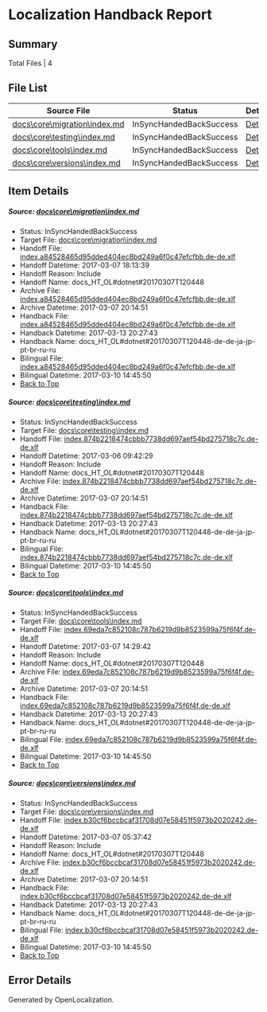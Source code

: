# <a name='report-top'></a> Localization Handback Report

## Summary
 Total Files | 4

## File List
 Source File | Status | Details 
 ----------- | ------ | ------- 
 [docs\core\migration\index.md](https://github.com/dotnet/docs/blob/f829714f545314daaa218b241008b5a2955ec589/docs/core/migration/index.md) | InSyncHandedBackSuccess | [Details](#5872201f705c07bf692d0dc7f962068632f6b54049)
 [docs\core\testing\index.md](https://github.com/dotnet/docs/blob/095ebad90e3f0b188d208d22f6f16b9552f8ea86/docs/core/testing/index.md) | InSyncHandedBackSuccess | [Details](#ca9d57a3ef3382c4957de5edb55959f1a3f13ee063)
 [docs\core\tools\index.md](https://github.com/dotnet/docs/blob/195664ae6409be02ca132900d9c513a7b412acd4/docs/core/tools/index.md) | InSyncHandedBackSuccess | [Details](#4e3137d8506342662d145481d5e9fde1d53b9ba393)
 [docs\core\versions\index.md](https://github.com/dotnet/docs/blob/519253bd6dc105afb138268c62347c29a6072fbb/docs/core/versions/index.md) | InSyncHandedBackSuccess | [Details](#7be49f3ac7a7806e631eacf5004343919654881e116)

## Item Details
##### <a name='5872201f705c07bf692d0dc7f962068632f6b54049'></a> Source: [docs\core\migration\index.md](https://github.com/dotnet/docs/blob/f829714f545314daaa218b241008b5a2955ec589/docs/core/migration/index.md)
* Status: InSyncHandedBackSuccess
* Target File: [docs\core\migration\index.md](https://github.com/dotnet/docs.de-de/blob/e4c29e288428fe1d1754f5d67b0c848a070983c7/docs/core/migration/index.md)
* Handoff File: [index.a84528465d95dded404ec8bd249a6f0c47efcfbb.de-de.xlf](https://github.com/dotnet/docs.handoff/blob/db98096b2d2e4fbbbe306bacbaeae456b1437e34/ol-handoff/dotnet/docs.de-de/master/dotnet-core/index.a84528465d95dded404ec8bd249a6f0c47efcfbb.de-de.xlf)
* Handoff Datetime: 2017-03-07 18:13:39
* Handoff Reason: Include
* Handoff Name: docs_HT_OL#dotnet#20170307T120448
* Archive File: [index.a84528465d95dded404ec8bd249a6f0c47efcfbb.de-de.xlf](https://github.com/dotnet/docs.handoff/blob/d605c39393594de4192df15d9239c66708ad89c1/ol-archive/dotnet/docs.de-de/master/dotnet-core/index.a84528465d95dded404ec8bd249a6f0c47efcfbb.de-de.xlf)
* Archive Datetime: 2017-03-07 20:14:51
* Handback File: [index.a84528465d95dded404ec8bd249a6f0c47efcfbb.de-de.xlf](https://github.com/dotnet/docs.handback/blob/14120d8b0f23e33b1a35902b4147ead7dc65e232/ol-handback/dotnet/docs.de-de/master/dotnet-core/index.a84528465d95dded404ec8bd249a6f0c47efcfbb.de-de.xlf)
* Handback Datetime: 2017-03-13 20:27:43
* Handback Name: docs_HT_OL#dotnet#20170307T120448-de-de-ja-jp-pt-br-ru-ru
* Bilingual File: [index.a84528465d95dded404ec8bd249a6f0c47efcfbb.de-de.xlf](https://github.com/dotnet/docs.handback/blob/1108f9f78260c6ae299ffe0dde7ff733de042942/ol-handback/dotnet/docs.de-de/master/dotnet-core/index.a84528465d95dded404ec8bd249a6f0c47efcfbb.de-de.xlf)
* Bilingual Datetime: 2017-03-10 14:45:50
* [Back to Top](#report-top)

##### <a name='ca9d57a3ef3382c4957de5edb55959f1a3f13ee063'></a> Source: [docs\core\testing\index.md](https://github.com/dotnet/docs/blob/095ebad90e3f0b188d208d22f6f16b9552f8ea86/docs/core/testing/index.md)
* Status: InSyncHandedBackSuccess
* Target File: [docs\core\testing\index.md](https://github.com/dotnet/docs.de-de/blob/e4c29e288428fe1d1754f5d67b0c848a070983c7/docs/core/testing/index.md)
* Handoff File: [index.874b2218474cbbb7738dd697aef54bd275718c7c.de-de.xlf](https://github.com/dotnet/docs.handoff/blob/b435cf83c47ee883848685d5d266ac4ee30422ca/ol-handoff/dotnet/docs.de-de/master/dotnet-core/index.874b2218474cbbb7738dd697aef54bd275718c7c.de-de.xlf)
* Handoff Datetime: 2017-03-06 09:42:29
* Handoff Reason: Include
* Handoff Name: docs_HT_OL#dotnet#20170307T120448
* Archive File: [index.874b2218474cbbb7738dd697aef54bd275718c7c.de-de.xlf](https://github.com/dotnet/docs.handoff/blob/d605c39393594de4192df15d9239c66708ad89c1/ol-archive/dotnet/docs.de-de/master/dotnet-core/index.874b2218474cbbb7738dd697aef54bd275718c7c.de-de.xlf)
* Archive Datetime: 2017-03-07 20:14:51
* Handback File: [index.874b2218474cbbb7738dd697aef54bd275718c7c.de-de.xlf](https://github.com/dotnet/docs.handback/blob/14120d8b0f23e33b1a35902b4147ead7dc65e232/ol-handback/dotnet/docs.de-de/master/dotnet-core/index.874b2218474cbbb7738dd697aef54bd275718c7c.de-de.xlf)
* Handback Datetime: 2017-03-13 20:27:43
* Handback Name: docs_HT_OL#dotnet#20170307T120448-de-de-ja-jp-pt-br-ru-ru
* Bilingual File: [index.874b2218474cbbb7738dd697aef54bd275718c7c.de-de.xlf](https://github.com/dotnet/docs.handback/blob/1108f9f78260c6ae299ffe0dde7ff733de042942/ol-handback/dotnet/docs.de-de/master/dotnet-core/index.874b2218474cbbb7738dd697aef54bd275718c7c.de-de.xlf)
* Bilingual Datetime: 2017-03-10 14:45:50
* [Back to Top](#report-top)

##### <a name='4e3137d8506342662d145481d5e9fde1d53b9ba393'></a> Source: [docs\core\tools\index.md](https://github.com/dotnet/docs/blob/195664ae6409be02ca132900d9c513a7b412acd4/docs/core/tools/index.md)
* Status: InSyncHandedBackSuccess
* Target File: [docs\core\tools\index.md](https://github.com/dotnet/docs.de-de/blob/e4c29e288428fe1d1754f5d67b0c848a070983c7/docs/core/tools/index.md)
* Handoff File: [index.69eda7c852108c787b6219d9b8523599a75f6f4f.de-de.xlf](https://github.com/dotnet/docs.handoff/blob/be199e10c505c7443246ce4c8d860e558b6f9fd7/ol-handoff/dotnet/docs.de-de/master/dotnet-core/index.69eda7c852108c787b6219d9b8523599a75f6f4f.de-de.xlf)
* Handoff Datetime: 2017-03-07 14:29:42
* Handoff Reason: Include
* Handoff Name: docs_HT_OL#dotnet#20170307T120448
* Archive File: [index.69eda7c852108c787b6219d9b8523599a75f6f4f.de-de.xlf](https://github.com/dotnet/docs.handoff/blob/d605c39393594de4192df15d9239c66708ad89c1/ol-archive/dotnet/docs.de-de/master/dotnet-core/index.69eda7c852108c787b6219d9b8523599a75f6f4f.de-de.xlf)
* Archive Datetime: 2017-03-07 20:14:51
* Handback File: [index.69eda7c852108c787b6219d9b8523599a75f6f4f.de-de.xlf](https://github.com/dotnet/docs.handback/blob/14120d8b0f23e33b1a35902b4147ead7dc65e232/ol-handback/dotnet/docs.de-de/master/dotnet-core/index.69eda7c852108c787b6219d9b8523599a75f6f4f.de-de.xlf)
* Handback Datetime: 2017-03-13 20:27:43
* Handback Name: docs_HT_OL#dotnet#20170307T120448-de-de-ja-jp-pt-br-ru-ru
* Bilingual File: [index.69eda7c852108c787b6219d9b8523599a75f6f4f.de-de.xlf](https://github.com/dotnet/docs.handback/blob/1108f9f78260c6ae299ffe0dde7ff733de042942/ol-handback/dotnet/docs.de-de/master/dotnet-core/index.69eda7c852108c787b6219d9b8523599a75f6f4f.de-de.xlf)
* Bilingual Datetime: 2017-03-10 14:45:50
* [Back to Top](#report-top)

##### <a name='7be49f3ac7a7806e631eacf5004343919654881e116'></a> Source: [docs\core\versions\index.md](https://github.com/dotnet/docs/blob/519253bd6dc105afb138268c62347c29a6072fbb/docs/core/versions/index.md)
* Status: InSyncHandedBackSuccess
* Target File: [docs\core\versions\index.md](https://github.com/dotnet/docs.de-de/blob/e4c29e288428fe1d1754f5d67b0c848a070983c7/docs/core/versions/index.md)
* Handoff File: [index.b30cf6bccbcaf31708d07e58451f5973b2020242.de-de.xlf](https://github.com/dotnet/docs.handoff/blob/e55f76d292a4ce0479b013fa3ef26b064f1bc755/ol-handoff/dotnet/docs.de-de/master/dotnet-core/index.b30cf6bccbcaf31708d07e58451f5973b2020242.de-de.xlf)
* Handoff Datetime: 2017-03-07 05:37:42
* Handoff Reason: Include
* Handoff Name: docs_HT_OL#dotnet#20170307T120448
* Archive File: [index.b30cf6bccbcaf31708d07e58451f5973b2020242.de-de.xlf](https://github.com/dotnet/docs.handoff/blob/d605c39393594de4192df15d9239c66708ad89c1/ol-archive/dotnet/docs.de-de/master/dotnet-core/index.b30cf6bccbcaf31708d07e58451f5973b2020242.de-de.xlf)
* Archive Datetime: 2017-03-07 20:14:51
* Handback File: [index.b30cf6bccbcaf31708d07e58451f5973b2020242.de-de.xlf](https://github.com/dotnet/docs.handback/blob/14120d8b0f23e33b1a35902b4147ead7dc65e232/ol-handback/dotnet/docs.de-de/master/dotnet-core/index.b30cf6bccbcaf31708d07e58451f5973b2020242.de-de.xlf)
* Handback Datetime: 2017-03-13 20:27:43
* Handback Name: docs_HT_OL#dotnet#20170307T120448-de-de-ja-jp-pt-br-ru-ru
* Bilingual File: [index.b30cf6bccbcaf31708d07e58451f5973b2020242.de-de.xlf](https://github.com/dotnet/docs.handback/blob/1108f9f78260c6ae299ffe0dde7ff733de042942/ol-handback/dotnet/docs.de-de/master/dotnet-core/index.b30cf6bccbcaf31708d07e58451f5973b2020242.de-de.xlf)
* Bilingual Datetime: 2017-03-10 14:45:50
* [Back to Top](#report-top)


## Error Details

Generated by OpenLocalization.
